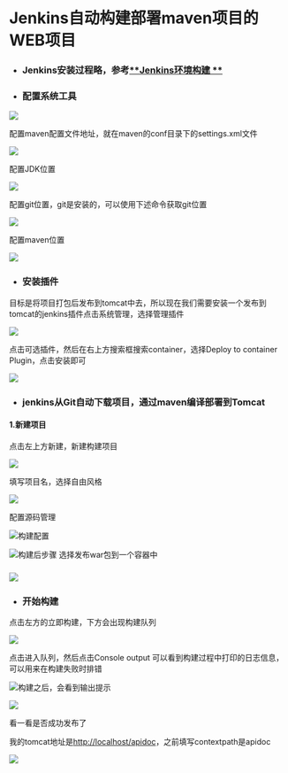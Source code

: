 # Jenkins自动构建部署maven项目的WEB项目

* ### **Jenkins安装过程略，参考**[**Jenkins环境构建  **](/jenkinschi-xu-ji-cheng/jenkinshuan-jing-gou-jian.md)
* ### 配置系统工具

![](/assets/import-jenkins-21.png)

配置maven配置文件地址，就在maven的conf目录下的settings.xml文件

![](/assets/import-jenkins-22.png)

配置JDK位置

![](/assets/import-jenkins-23.png)

配置git位置，git是安装的，可以使用下述命令获取git位置

![](/assets/import-jenkins-24.png)

配置maven位置

![](/assets/import-jenkins-25.png)

* ### 安装插件

目标是将项目打包后发布到tomcat中去，所以现在我们需要安装一个发布到tomcat的jenkins插件点击系统管理，选择管理插件

![](/assets/import-jenkins-26.png)

点击可选插件，然后在右上方搜索框搜索container，选择Deploy to container Plugin，点击安装即可

![](/assets/import-jenkins-27.png)

* ### jenkins从Git自动下载项目，通过maven编译部署到Tomcat

#### 1.新建项目

点击左上方新建，新建构建项目

![](/assets/import-jenkins-28.png)

填写项目名，选择自由风格

![](/assets/import-jenkins-30.png)

配置源码管理

![](/assets/import-jenkins-31.png)构建配置

![](/assets/import-jenkins-32.png)构建后步骤  选择发布war包到一个容器中

### ![](/assets/import-jenkins-33.png)

* ### 开始构建

点击左方的立即构建，下方会出现构建队列

![](/assets/import-jenkins-35.png)

点击进入队列，然后点击Console output 可以看到构建过程中打印的日志信息，可以用来在构建失败时排错

![](/assets/import-jenkins-36.png)构建之后，会看到输出提示

![](/assets/import-jenkins-37.png)

看一看是否成功发布了

我的tomcat地址是[http://localhost/apidoc](http://localhost/apidoc)，之前填写contextpath是apidoc

![](/assets/import-jenkins-38.png)


